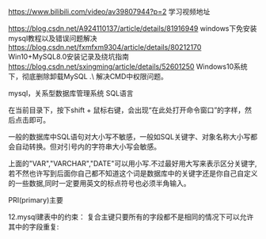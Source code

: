 https://www.bilibili.com/video/av39807944?p=2  学习视频地址

https://blog.csdn.net/A924110137/article/details/81916949  windows下免安装mysql教程以及错误问题解决
https://blog.csdn.net/fxmfxm9304/article/details/80212170  Win10+MySQL8.0安装记录及绕坑指南
https://blog.csdn.net/sxingming/article/details/52601250  Windows10系统下，彻底删除卸载MySQL
.\ 解决CMD中权限问题。

mysql，关系型数据库管理系统
SQL语言

在当前目录下，按下shift + 鼠标右键，会出现“在此处打开命令窗口”的字样，然后点击即可。

一般的数据库中SQL语句对大小写不敏感，一般如SQL关键字、对象名称大小写都会自动转换。但对引号内的字符串大小写会敏感。

上面的"VAR","VARCHAR","DATE"可以用小写.不过最好用大写来表示区分关键字,若不然也许写到后面你自己都不知道这个词是数据库中的关键字还是你自己自定义的一些数据,同时一定要用英文的标点符号也必须半角输入。

PRI(primary)主要

12.mysql建表中的约束：
复合主键只要所有的字段都不是相同的情况下可以允许其中的字段重复:
